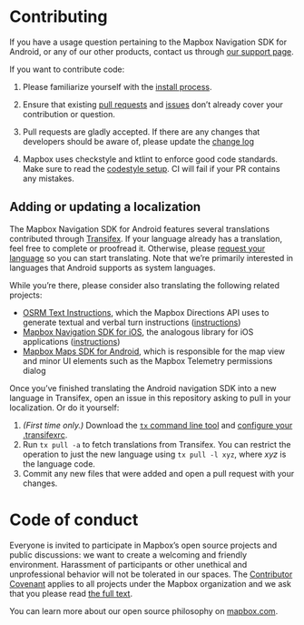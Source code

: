 # Contributing

If you have a usage question pertaining to the Mapbox Navigation SDK for Android, or any of our other products, contact us through [our support page](https://www.mapbox.com/contact/).

If you want to contribute code:

1. Please familiarize yourself with the [install process](https://www.mapbox.com/android-docs/navigation/overview/#install-the-navigation-sdk).

2. Ensure that existing [pull requests](https://github.com/mapbox/mapbox-navigation-android/pulls) and [issues](https://github.com/mapbox/mapbox-navigation-android/issues) don’t already cover your contribution or question.

3. Pull requests are gladly accepted. If there are any changes that developers should be aware of, please update the [change log](CHANGELOG.md)

4. Mapbox uses checkstyle and ktlint to enforce good code standards. Make sure to read the [codestyle setup](./docs/codestyle-setup.md). CI will fail if your PR contains any mistakes.

## Adding or updating a localization

The Mapbox Navigation SDK for Android features several translations contributed through [Transifex](https://www.transifex.com/mapbox/mapbox-navigation-sdk-for-android/). If your language already has a translation, feel free to complete or proofread it. Otherwise, please [request your language](https://www.transifex.com/mapbox/mapbox-navigation-sdk-for-android/) so you can start translating. Note that we’re primarily interested in languages that Android supports as system languages.

While you’re there, please consider also translating the following related projects:

* [OSRM Text Instructions](https://www.transifex.com/project-osrm/osrm-text-instructions/), which the Mapbox Directions API uses to generate textual and verbal turn instructions ([instructions](https://github.com/Project-OSRM/osrm-text-instructions/blob/master/CONTRIBUTING.md#adding-or-updating-a-localization))
* [Mapbox Navigation SDK for iOS](https://www.transifex.com/mapbox/mapbox-navigation-ios/), the analogous library for iOS applications ([instructions](https://github.com/mapbox/mapbox-navigation-ios/blob/master/CONTRIBUTING.md#adding-or-updating-a-localization))
* [Mapbox Maps SDK for Android](https://www.transifex.com/mapbox/mapbox-gl-native/), which is responsible for the map view and minor UI elements such as the Mapbox Telemetry permissions dialog

Once you’ve finished translating the Android navigation SDK into a new language in Transifex, open an issue in this repository asking to pull in your localization. Or do it yourself:

1. _(First time only.)_ Download the [`tx` command line tool](https://docs.transifex.com/client/installing-the-client) and [configure your .transifexrc](https://docs.transifex.com/client/client-configuration).
1. Run `tx pull -a` to fetch translations from Transifex. You can restrict the operation to just the new language using `tx pull -l xyz`, where _xyz_ is the language code.
1. Commit any new files that were added and open a pull request with your changes.

# Code of conduct

Everyone is invited to participate in Mapbox’s open source projects and public discussions: we want to create a welcoming and friendly environment. Harassment of participants or other unethical and unprofessional behavior will not be tolerated in our spaces. The [Contributor Covenant](http://contributor-covenant.org) applies to all projects under the Mapbox organization and we ask that you please read [the full text](http://contributor-covenant.org/version/1/2/0/).

You can learn more about our open source philosophy on [mapbox.com](https://www.mapbox.com/about/open/).
